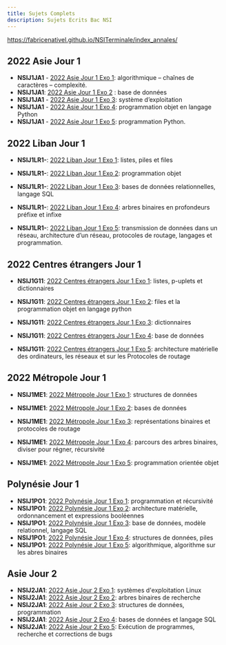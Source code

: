```yaml
---
title: Sujets Complets
description: Sujets Ecrits Bac NSI
---
```


https://fabricenativel.github.io/NSITerminale/index_annales/

## 2022 Asie Jour 1

- **NSIJ1JA1** - [2022 Asie Jour 1 Exo 1](./pdf/22-NSIJ1JA1-exo1.pdf): algorithmique – chaînes de caractères – complexité.
- **NSIJ1JA1**: [2022 Asie Jour 1 Exo 2](./pdf/2022-Asie-1-exo2.pdf) : base de données
- **NSIJ1JA1** - [2022 Asie Jour 1 Exo 3](./pdf/22-NSIJ1JA1-exo3-complet.pdf): système d’exploitation
- **NSIJ1JA1** - [2022 Asie Jour 1 Exo 4](./pdf/22-NSIJ1JA1-exo4.pdf): programmation objet en langage Python
- **NSIJ1JA1** - [2022 Asie Jour 1 Exo 5](./pdf/22-NSIJ1JA1-exo5.pdf): programmation Python.

## 2022 Liban Jour 1

- **NSIJ1LR1-**: [2022 Liban Jour 1 Exo 1](./pdf/22-NSIJ1LR1-exo1.pdf): listes, piles et files
- **NSIJ1LR1-**: [2022 Liban Jour 1 Exo 2](./pdf/22-NSIJ1LR1-exo2.pdf): programmation objet

- **NSIJ1LR1-**: [2022 Liban Jour 1 Exo 3](./pdf/22-NSIJ1LR1-exo3-complet.pdf): bases de données relationnelles, langage SQL

- **NSIJ1LR1-**: [2022 Liban Jour 1 Exo 4](./pdf/22-NSIJ1LR1-exo4.pdf): arbres binaires en profondeurs préfixe et infixe
- **NSIJ1LR1-**: [2022 Liban Jour 1 Exo 5](./pdf/22-NSIJ1LR1-exo5.pdf): transmission de données dans un réseau, architecture d’un réseau, protocoles de routage, langages et programmation.

## 2022 Centres étrangers Jour 1

- **NSIJ1G11**: [2022 Centres étrangers Jour 1 Exo 1](./pdf/22-NSIJ1G11-exo1.pdf): listes, p-uplets et dictionnaires
- **NSIJ1G11**: [2022 Centres étrangers Jour 1 Exo 2](./pdf/22-NSIJ1G11-exo2.pdf): files et la programmation objet en langage python
- **NSIJ1G11**: [2022 Centres étrangers Jour 1 Exo 3](./pdf/22-NSIJ1G11-exo3.pdf): dictionnaires

- **NSIJ1G11**: [2022 Centres étrangers Jour 1 Exo 4](./pdf/22-NSIJ1G11-exo4.pdf): base de données

- **NSIJ1G11**: [2022 Centres étrangers Jour 1 Exo 5](./pdf/22-NSIJ1G11-exo5.pdf): architecture matérielle des ordinateurs, les réseaux et sur les Protocoles de routage

## 2022 Métropole Jour 1

- **NSIJ1ME1**: [2022 Métropole Jour 1 Exo 1](./pdf/22-NSIJ1ME1-exo1.pdf): structures de données
- **NSIJ1ME1**: [2022 Métropole Jour 1 Exo 2](./pdf/22-NSIJ1ME1-exo2.pdf): bases de données
- **NSIJ1ME1**: [2022 Métropole Jour 1 Exo 3](./pdf/22-NSIJ1ME1-exo3.pdf): représentations binaires et protocoles de routage

- **NSIJ1ME1**: [2022 Métropole Jour 1 Exo 4](./pdf/22-NSIJ1ME1-exo4.pdf): parcours des arbres binaires, diviser pour régner, récursivité

- **NSIJ1ME1**: [2022 Métropole Jour 1 Exo 5](./pdf/22-NSIJ1ME1-exo5.pdf): programmation orientée objet

## Polynésie Jour 1

- **NSIJ1PO1**: [2022 Polynésie Jour 1 Exo 1](./pdf/22-NSIJ1PO1-exo1.pdf): programmation et récursivité
- **NSIJ1PO1**: [2022 Polynésie Jour 1 Exo 2](./pdf/22-NSIJ1PO1-exo2-complet.pdf): architecture matérielle, ordonnancement et expressions booléennes
- **NSIJ1PO1**: [2022 Polynésie Jour 1 Exo 3](./pdf/22-NSIJ1PO1-exo3.pdf): base de données, modèle relationnel, langage SQL
- **NSIJ1PO1**: [2022 Polynésie Jour 1 Exo 4](./pdf/22-NSIJ1PO1-exo4.pdf): structures de données, piles
- **NSIJ1PO1**: [2022 Polynésie Jour 1 Exo 5](./pdf/22-NSIJ1PO1-exo5.pdf): algorithmique, algorithme sur les abres binaires

## Asie Jour 2

- **NSIJ2JA1**: [2022 Asie Jour 2 Exo 1](./pdf/22-NSIJ2JA1-exo1-complet.pdf): systèmes d'exploitation Linux
- **NSIJ2JA1**: [2022 Asie Jour 2 Exo 2](./pdf/22-NSIJ2JA1-exo2.pdf): arbres binaires de recherche
- **NSIJ2JA1**: [2022 Asie Jour 2 Exo 3](./pdf/22-NSIJ2JA1-exo3.pdf): structures de données, programmation
- **NSIJ2JA1**: [2022 Asie Jour 2 Exo 4](./pdf/22-NSIJ2JA1-exo4-complet.pdf): bases de données et langage SQL
- **NSIJ2JA1**: [2022 Asie Jour 2 Exo 5](./pdf/22-NSIJ2JA1-exo5.pdf): Exécution de programmes, recherche et corrections de bugs
